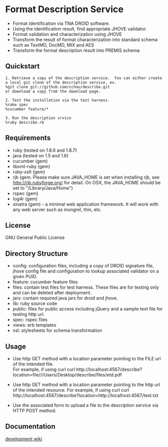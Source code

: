 Format Description Service
==========================
* Format identification via TNA DROID software.
* Using the identification result, find appropriate JHOVE validator.  
* Format validation and characterization using JHOVE
* Transform the result of format characterization into standard schema such as TextMD, DocMD, MIX and AES
* Transform the format description result into PREMIS schema

Quickstart
----------
	1. Retrieve a copy of the description service.  You can either create a local git clone of the description service, ex.
	%git clone git://github.com/cchou/describe.git
	or download a copy from the download page.
	
	2. Test the installation via the test harness. 
	%rake spec
	%cucumber feature/*
	
	3. Run the description srvice
	%ruby describe.rb
	
Requirements
------------
* ruby (tested on 1.8.6 and 1.8.7)
* java (tested on 1.5 and 1.6)
* cucumber (gem)
* libxml-ruby (gem)
* ruby-xslt (gem)
* rjb (gem. Please make sure JAVA_HOME is set when installing rjb, see http://rjb.rubyforge.org/ for detail.  On OSX, the JAVA_HOME should be set to "/Library/Java/Home")
* rspec (gem)
* log4r (gem)
* sinatra (gem) - a minimal web application framework.  It will work with any web server such as mongrel, thin, etc.

License
-------
GNU General Public License

Directory Structure
-------------------
* config: configuration files, including a copy of DROID signature file, jhove config file 
  and configuration to lookup associated validator on a given PUID.
* feature: cucumber feature files
* files: contain test files for test harness. These files are for testing only and can be deleted after deployment.
* jars: contain required java jars for droid and jhove.
* lib: ruby source code
* public: files for public access including jQuery and a sample text file for testing http url.
* spec: rspec files
* views: erb templates
* xsl: stylesheets for schema transformation

Usage
-----
* Use http GET method with a location parameter pointing to the FILE url of the intended file.  
  For example, if using curl
  curl http://localhost:4567/describe?location=file///Users/Desktop/describe/files/etd.pdf

* Use http GET method with a location parameter pointing to the http url of the intended resource.
  For example, if using curl
  curl http://localhost:4567/describe?location=http://localhost:4567/test.txt

* Use the associated form to upload a file to the description service via HTTP POST method.

Documentation
-------------
[development wiki](http://wiki.github.com/cchou/describe)
